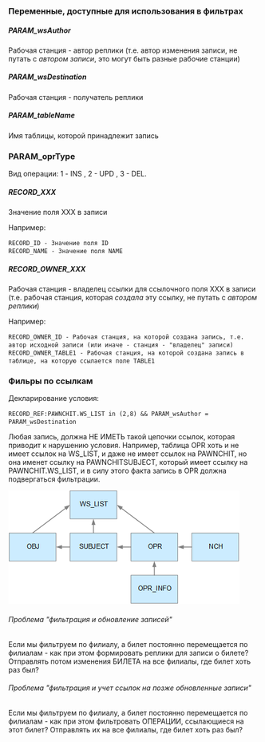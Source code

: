 ### Переменные, доступные для использования в фильтрах

##### PARAM_wsAuthor

Рабочая станция - автор реплики (т.е. автор изменения записи, не путать с _автором записи_, это могут быть разные
рабочие станции)

##### PARAM_wsDestination

Рабочая станция - получатель реплики

##### PARAM_tableName

Имя таблицы, которой принадлежит запись

### PARAM_oprType

Вид операции: 1 - INS , 2 - UPD , 3 - DEL.

##### RECORD_XXX

Значение поля XXX в записи

Например:

~~~
RECORD_ID - Значение поля ID
RECORD_NAME - Значение поля NAME
~~~

##### RECORD_OWNER_XXX

Рабочая станция - владелец ссылки для ссылочного поля XXX в записи (т.е. рабочая станция, которая _создала_ эту ссылку,
не путать с _автором реплики_)

Например:

~~~
RECORD_OWNER_ID - Рабочая станция, на которой создана запись, т.е. автор исходной записи (или иначе - станция - "владелец" записи)
RECORD_OWNER_TABLE1 - Рабочая станция, на которой создана запись в таблице, на которую ссылается поле TABLE1
~~~



### Фильры по ссылкам


Декларирование условия:  

~~~
RECORD_REF:PAWNCHIT.WS_LIST in (2,8) && PARAM_wsAuthor = PARAM_wsDestination
~~~

Любая запись, должна НЕ ИМЕТЬ такой цепочки ссылок, которая приводит к нарушению условия. 
Например, таблица OPR хоть и не имеет ссылок на WS_LIST, и даже не имеет ссылок на PAWNCHIT, но она именет ссылку на PAWNCHITSUBJECT, 
который имеет ссылку на PAWNCHIT.WS_LIST, и в силу этого факта запись в OPR должна подвергаться фильтрации.

![Пример](ReplucaFilter_ref.png)


###### Проблема "фильтрация и обновление записей" 

Если мы фильтруем по филиалу, а билет постоянно перемещается по филиалам - как при этом формировать реплики для записи о билете?
Отправлять потом изменения БИЛЕТА на все филиалы, где билет хоть раз был?



###### Проблема "фильтрация и учет ссылок на позже обновленные записи"

Если мы фильтруем по филиалу, а билет постоянно перемещается по филиалам - как при этом фильтровать ОПЕРАЦИИ, ссылающиеся на этот билет?
Отправлять их на все филиалы, где билет хоть раз был?
